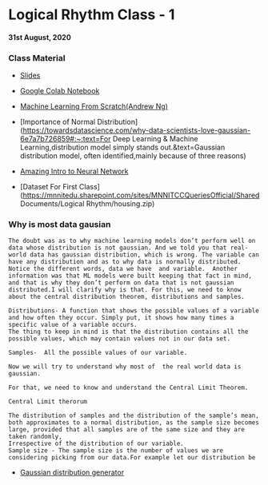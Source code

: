 # Logical Rhythm Class - 1

#### 31st August, 2020

### Class Material

- [Slides](https://docs.google.com/presentation/d/1bPDQ0ARF2NTI-qEErOQT25kj2cjuai9fiQvirvWPCt4/edit?usp=sharing)

- [Google Colab Notebook](https://colab.research.google.com/drive/1QD90iNMdE3pkhur3oDdStspNfLILUM1q?usp=sharing)

- [Machine Learning From Scratch(Andrew Ng)](https://www.youtube.com/playlist?list=PLLssT5z_DsK-h9vYZkQkYNWcItqhlRJLN)

- [Importance of Normal Distribution](https://towardsdatascience.com/why-data-scientists-love-gaussian-6e7a7b726859#:~:text=For Deep Learning & Machine Learning,distribution model simply stands out.&text=Gaussian distribution model, often identified,mainly because of three reasons)

- [Amazing Intro to Neural Network](https://www.youtube.com/watch?v=aircAruvnKk&list=PL_h2yd2CGtBHEKwEH5iqTZH85wLS-eUzv)

- [Dataset For First Class](https://mnnitedu.sharepoint.com/sites/MNNITCCQueriesOfficial/Shared Documents/Logical Rhythm/housing.zip)

### Why is most data gausian
    The doubt was as to why machine learning models don’t perform well on data whose distribution is not gaussian. And we told you that real-world data has gaussian distribution, which is wrong. The variable can have any distribution and as to why data is normally distributed. Notice the different words, data we have  and variable.  Another information was that ML models were built keeping that fact in mind, and that is why they don’t perform on data that is not gaussian distributed.I will clarify why is that. For this, we need to know about the central distribution theorem, distributions and samples.

    Distributions- A function that shows the possible values of a variable and how often they occur. Simply put, it shows how many times a specific value of a variable occurs.
    The thing to keep in mind is that the distribution contains all the possible values, which may contain values not in our data set.

    Samples-  All the possible values of our variable.

    Now we will try to understand why most of  the real world data is gaussian.

    For that, we need to know and understand the Central Limit Theorem.

    Central Limit therorum

    The distribution of samples and the distribution of the sample’s mean, both approximates to a normal distribution, as the sample size becomes large, provided that all samples are of the same size and they are taken randomly,
    Irrespective of the distribution of our variable.
    Sample size - The sample size is the number of values we are considering picking from our data.For example let our distribution be

- [Gaussian distribution generator](https://docs.google.com/document/d/1Hrk_Yt8rvp-JCu22ZbvAIFtwJQhkeMhNJ5XlmVrhz50/edit?usp=sharing)
